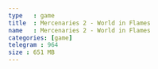 ```yaml
---
type   : game
title  : Mercenaries 2 - World in Flames
name   : Mercenaries 2 - World in Flames
categories: [game]
telegram : 964
size : 651 MB
---
```



